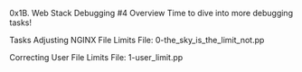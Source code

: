 0x1B. Web Stack Debugging #4
Overview
Time to dive into more debugging tasks!

Tasks
Adjusting NGINX File Limits
File: 0-the_sky_is_the_limit_not.pp

Correcting User File Limits
File: 1-user_limit.pp

